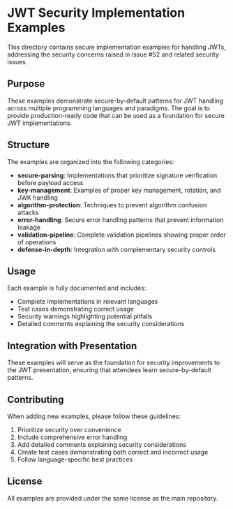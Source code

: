 # JWT Security Implementation Examples

This directory contains secure implementation examples for handling JWTs, addressing the security concerns raised in issue #52 and related security issues.

## Purpose

These examples demonstrate secure-by-default patterns for JWT handling across multiple programming languages and paradigms. The goal is to provide production-ready code that can be used as a foundation for secure JWT implementations.

## Structure

The examples are organized into the following categories:

- **secure-parsing**: Implementations that prioritize signature verification before payload access
- **key-management**: Examples of proper key management, rotation, and JWK handling
- **algorithm-protection**: Techniques to prevent algorithm confusion attacks
- **error-handling**: Secure error handling patterns that prevent information leakage
- **validation-pipeline**: Complete validation pipelines showing proper order of operations
- **defense-in-depth**: Integration with complementary security controls

## Usage

Each example is fully documented and includes:
- Complete implementations in relevant languages
- Test cases demonstrating correct usage
- Security warnings highlighting potential pitfalls
- Detailed comments explaining the security considerations

## Integration with Presentation

These examples will serve as the foundation for security improvements to the JWT presentation, ensuring that attendees learn secure-by-default patterns.

## Contributing

When adding new examples, please follow these guidelines:
1. Prioritize security over convenience
2. Include comprehensive error handling
3. Add detailed comments explaining security considerations
4. Create test cases demonstrating both correct and incorrect usage
5. Follow language-specific best practices

## License

All examples are provided under the same license as the main repository.